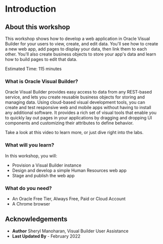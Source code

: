 # Introduction

## About this workshop

This workshop shows how to develop a web application in Oracle Visual Builder for your users to view, create, and edit data. You'll see how to create a new web app, add pages to display your data, then link them to each other. You'll also create business objects to store your app's data and learn how to build pages to edit that data.

Estimated Time: 115 minutes

### What is Oracle Visual Builder?
Oracle Visual Builder provides easy access to data from any REST-based service, and lets you create reusable business objects for storing and managing data. Using cloud-based visual development tools, you can create and test responsive web and mobile apps without having to install any additional software. It provides a rich set of visual tools that enable you to quickly lay out pages in your applications by dragging and dropping UI components and customizing their attributes to define behavior.  

Take a look at this video to learn more, or just dive right into the labs.

  [](youtube:Z-b0ayPRhwY)

### What will you learn?

In this workshop, you will:
- Provision a Visual Builder instance
- Design and develop a simple Human Resources web app
- Stage and publish the web app

### What do you need?

* An Oracle Free Tier, Always Free, Paid or Cloud Account
* A Chrome browser

## Acknowledgements

* **Author** Sheryl Manoharan, Visual Builder User Assistance
* **Last Updated By** - February 2022
